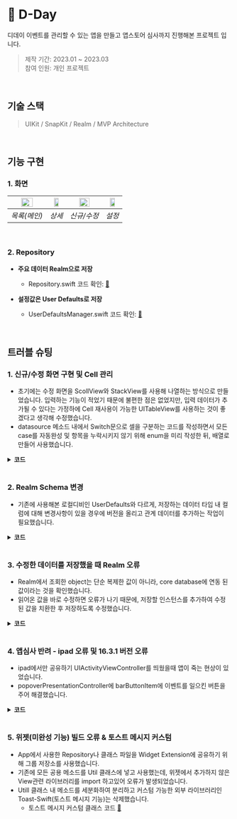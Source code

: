 # :pushpin: D-Day
디데이 이벤트를 관리할 수 있는 앱을 만들고 앱스토어 심사까지 진행해본 프로젝트 입니다.
>제작 기간: 2023.01 ~ 2023.03</br>
>참여 인원: 개인 프로젝트


</br>


## 기술 스택
> UIKit / SnapKit / Realm / MVP Architecture


</br>


## 기능 구현
### 1. 화면
  
|<img src="https://user-images.githubusercontent.com/94464179/226660360-6135616b-b121-4ebe-a64b-4800e7168dcb.png" width="60%" height="60%" alt>|<img src="https://user-images.githubusercontent.com/94464179/226660463-a2985b25-a308-47cd-969b-9d43aaa1e944.png" width="60%" height="60%" alt>|<img src="https://user-images.githubusercontent.com/94464179/226661179-d62d390b-3f64-4917-94a1-d4fb8db42811.png" width="60%" height="60%" alt>|<img src="https://user-images.githubusercontent.com/94464179/226660881-4904760b-65c3-40cd-9734-209b436e2e28.png" width="60%" height="60%" alt>|
|:--:|:--:|:--:|:--:|
| *목록(메인)* | *상세* | *신규/수정* | *설정* |


</br>


### 2. Repository

- **주요 데이터 Realm으로 저장** 
  - Repository.swift 코드 확인: [🔗](https://github.com/oneoneoneoneoneoneone/NAVER-WEBTOON-CloneCoding/blob/main/NaverWebtoonCloneCoding/Util/Repository.swift)
  
- **설정값은 User Defaults로 저장** 
  - UserDefaultsManager.swift 코드 확인: [🔗](https://github.com/oneoneoneoneoneoneone/NAVER-WEBTOON-CloneCoding/blob/main/NaverWebtoonCloneCoding/Util/Repository.swift)
     

</br>


## 트러블 슈팅 
### 1. 신규/수정 화면 구현 및 Cell 관리
  - 초기에는 수정 화면을 ScollView와 StackView를 사용해 나열하는 방식으로 만들었습니다. 입력하는 기능이 적었기 때문에 불편한 점은 없었지만, 입력 데이터가 추가될 수 있다는 가정하에 Cell 재사용이 가능한 UITableView를 사용하는 것이 좋겠다고 생각해 수정했습니다.
  - datasource 메소드 내에서 Switch문으로 셀을 구분하는 코드를 작성하면서 모든 case를 자동완성 및 항목을 누락시키지 않기 위해 enum을 미리 작성한 뒤, 배열로 만들어 사용했습니다.
  <details>
  <summary><b>코드</b></summary>
  <div markdown="1">
  
  ~~~Swift
  //EditPresenter
    private final let cellList = EditViewController.CellList.allCases
  ~~~
  
  ~~~Swift
  //EditViewController
    enum CellList: CaseIterable{
      case title, date, backgroundColor, backgroundImage, isCircle, memo
      // isStartCount, repeatCode
      ...
    }
  ~~~

  </div>
  </details>
  

</br>


  ### 2. Realm Schema 변경
  - 기존에 사용해본 로컬디비인 UserDefaults와 다르게, 저장하는 데이터 타입 내 컬럼에 대해 변경사항이 있을 경우에 버전을 올리고 관계 데이터를 추가하는 작업이 필요했습니다.
  <details>
  <summary><b>코드</b></summary>
  <div markdown="1">
    
  - 현재는 스키마버전을 올리는 코드만 사용하고 있습니다.
  ~~~Swift
  //EditPresenter
    let config = Realm.Configuration(fileURL: realmURL, schemaVersion: 5)
    return try! Realm(configuration: config)
  ~~~
  
  </div>
  </details>


</br>


  ### 3. 수정한 데이터를 저장했을 때 Realm 오류
  - Realm에서 조회한 object는 단순 복제한 값이 아니라, core database에 연동 된 값이라는 것을 확인했습니다.
  - 읽어온 값을 바로 수정하면 오류가 나기 때문에, 저장할 인스턴스를 추가하여 수정된 값을 치환한 후 저장하도록 수정했습니다.
  <details>
  <summary><b>코드</b></summary>
  <div markdown="1">
  
  ~~~Swift
  //EditPresenter
    let saveItem = Item()
      saveItem.id = item.id
      saveItem.title = editItem.title
      saveItem.titleColor = editItem.titleColor
      saveItem.date = editItem.date
      saveItem.isBackgroundColor = editItem.isBackgroundColor
      saveItem.backgroundColor = editItem.backgroundColor
      saveItem.isBackgroundImage = editItem.isBackgroundImage
      saveItem.isCircle = editItem.isCircle
      saveItem.memo = editItem.memo == textViewPlaceHolder ? "" : editItem.memo

      //저장
      repository.editItem(saveItem)
  ~~~
  
  </div>
  </details>
  
  
  </br>


  ### 4. 앱심사 반려 - ipad 오류 및 16.3.1 버전 오류
  - ipad에서만 공유하기 UIActivityViewController를 띄웠을때 앱이 죽는 현상이 있었습니다.
  - popoverPresentationController에 barButtonItem에 이벤트를 일으킨 버튼을 주어 해결했습니다.

  <details>
  <summary><b>코드</b></summary>
  <div markdown="1">
  
  ~~~Swift
  //DetailViewController
      activityViewController.popoverPresentationController?.barButtonItem = UIBarButtonItem(customView: shareButton)
  ~~~
  
  </div>
  </details>
   
  
  </br>

  
  ### 5. 위젯(미완성 기능) 빌드 오류 & 토스트 메시지 커스텀
  - App에서 사용한 Repository나 클래스 파일을 Widget Extension에 공유하기 위해 그룹 저장소를 사용했습니다.
  - 기존에 모든 공용 메소드를 Util 클래스에 넣고 사용했는데, 위젯에서 추가하지 않은 View관련 라이브러리를 import 하고있어 오류가 발생되었습니다.
  - Utill 클래스 내 메소드를 세분화하여 분리하고 커스텀 가능한 외부 라이브러리인 Toast-Swift(토스트 메시지 기능)는 삭제했습니다.
    - 토스트 메시지 커스텀 클래스 코드 [🔗](https://github.com/oneoneoneoneoneoneone/D-Day/blob/main/D-Day/Presentation/Custom/ToastView.swift)
